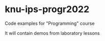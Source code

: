# knu-ips-progr2022
Code examples for "Programming" course

It will contain demos from laboratory lessons
